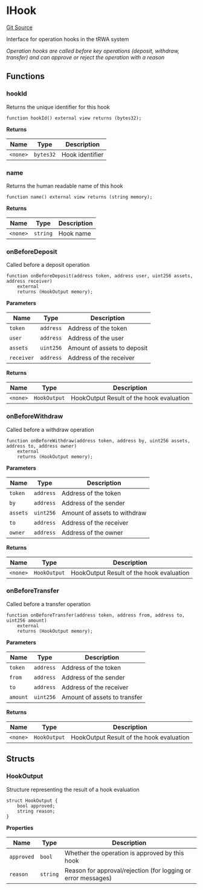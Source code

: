 # IHook
[Git Source](https://github.com/SovaNetwork/fountfi/blob/a2137abe6629a13ef56e85f61ccb9fcfe0d3f27a/src/hooks/IHook.sol)

Interface for operation hooks in the tRWA system

*Operation hooks are called before key operations (deposit, withdraw, transfer)
and can approve or reject the operation with a reason*


## Functions
### hookId

Returns the unique identifier for this hook


```solidity
function hookId() external view returns (bytes32);
```
**Returns**

|Name|Type|Description|
|----|----|-----------|
|`<none>`|`bytes32`|Hook identifier|


### name

Returns the human readable name of this hook


```solidity
function name() external view returns (string memory);
```
**Returns**

|Name|Type|Description|
|----|----|-----------|
|`<none>`|`string`|Hook name|


### onBeforeDeposit

Called before a deposit operation


```solidity
function onBeforeDeposit(address token, address user, uint256 assets, address receiver)
    external
    returns (HookOutput memory);
```
**Parameters**

|Name|Type|Description|
|----|----|-----------|
|`token`|`address`|Address of the token|
|`user`|`address`|Address of the user|
|`assets`|`uint256`|Amount of assets to deposit|
|`receiver`|`address`|Address of the receiver|

**Returns**

|Name|Type|Description|
|----|----|-----------|
|`<none>`|`HookOutput`|HookOutput Result of the hook evaluation|


### onBeforeWithdraw

Called before a withdraw operation


```solidity
function onBeforeWithdraw(address token, address by, uint256 assets, address to, address owner)
    external
    returns (HookOutput memory);
```
**Parameters**

|Name|Type|Description|
|----|----|-----------|
|`token`|`address`|Address of the token|
|`by`|`address`|Address of the sender|
|`assets`|`uint256`|Amount of assets to withdraw|
|`to`|`address`|Address of the receiver|
|`owner`|`address`|Address of the owner|

**Returns**

|Name|Type|Description|
|----|----|-----------|
|`<none>`|`HookOutput`|HookOutput Result of the hook evaluation|


### onBeforeTransfer

Called before a transfer operation


```solidity
function onBeforeTransfer(address token, address from, address to, uint256 amount)
    external
    returns (HookOutput memory);
```
**Parameters**

|Name|Type|Description|
|----|----|-----------|
|`token`|`address`|Address of the token|
|`from`|`address`|Address of the sender|
|`to`|`address`|Address of the receiver|
|`amount`|`uint256`|Amount of assets to transfer|

**Returns**

|Name|Type|Description|
|----|----|-----------|
|`<none>`|`HookOutput`|HookOutput Result of the hook evaluation|


## Structs
### HookOutput
Structure representing the result of a hook evaluation


```solidity
struct HookOutput {
    bool approved;
    string reason;
}
```

**Properties**

|Name|Type|Description|
|----|----|-----------|
|`approved`|`bool`|Whether the operation is approved by this hook|
|`reason`|`string`|Reason for approval/rejection (for logging or error messages)|

